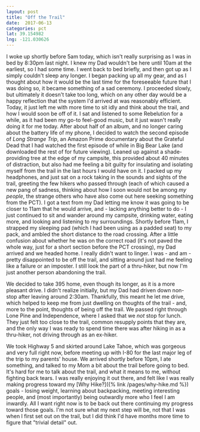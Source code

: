 ```yaml
---
layout: post
title: "Off the Trail"
date:  2017-06-13
categories: pct
lat: 39.154982
lng: -121.030626
---
```

I woke up shortly before 5am today, which isn't really surprising as I was in bed by 8:30pm last night.  I knew my Dad wouldn't be here until 10am at the earliest, so I had some time.  I went back to bed briefly, and then got up as I simply couldn't sleep any longer.  I began packing up all my gear, and as I thought about how it would be the last time for the foreseeable future that I was doing so, it became something of a sad ceremony.  I proceeded slowly, but ultimately it doesn't take too long, which on any other day would be a happy reflection that the system I'd arrived at was reasonably efficient.  Today, it just left me with more time to sit idly and think about the trail, and how I would soon be off of it.  I sat and listened to some Rebelution for a while, as it had been my go-to feel-good music, but it just wasn't really doing it for me today.  After about half of an album, and no longer caring about the battery life of my phone, I decided to watch the second episode of *Long Strange Trip*, an Amazon Prime documentary about the Grateful Dead that I had watched the first episode of while in Big Bear Lake (and downloaded the rest of for future viewing).  Leaned up against a shade-providing tree at the edge of my campsite, this provided about 40 minutes of distraction, but also had me feeling a bit guilty for insulating and isolating myself from the trail in the last hours I would have on it.  I packed up my headphones, and just sat on a rock taking in the sounds and sights of the trail, greeting the few hikers who passed through (each of which caused a new pang of sadness, thinking about how I soon would not be among *my people*, the strange others who have also come out here seeking something from the PCT).  I got a text from my Dad letting me know it was going to be closer to 11am that he would arrive, and - lacking anything better to do - I just continued to sit and wander around my campsite, drinking water, eating more, and looking and listening to my surroundings.  Shortly before 11am, I strapped my sleeping pad (which I had been using as a padded seat) to my pack, and ambled the short distance to the road crossing.  After a little confusion about whether he was on the correct road (it's not paved the whole way, just for a short section before the PCT crossing), my Dad arrived and we headed home.  I really didn't want to linger.  I was - and am - pretty disappointed to be off the trail, and sitting around just had me feeling like a failure or an imposter.  I still look the part of a thru-hiker, but now I'm just another person abandoning the trail.

We decided to take 395 home, even though its longer, as it is a more pleasant drive.  I didn't realize initially, but my Dad had driven down non-stop after leaving around 2:30am.  Thankfully, this meant he let me drive, which helped to keep me from just dwelling on thoughts of the trail - and, more to the point, thoughts of being off the trail.  We passed right through Lone Pine and Independence, where I asked that we *not* stop for lunch.  They just felt too close to the trail, common resupply points that they are, and the only way I was ready to spend time there was after hiking in as a thru-hiker, not driving through as an ex-hiker.

We took Highway 5 and skirted around Lake Tahoe, which was gorgeous and very full right now, before meeting up with I-80 for the last major leg of the trip to my parents' house.  We arrived shortly before 10pm, I ate something, and talked to my Mom a bit about the trail before going to bed.  It's hard for me to talk about the trail, and what it means to me, without fighting back tears.  I was really enjoying it out there, and felt like I was really making progress toward my [Why Hike?]({% link /pages/why-hike.md %}) goals - losing weight, learning about backpacking, meeting interesting people, and (most importantly) being outwardly more who I feel I am inwardly.  All I want right now is to be back out there continuing my progress toward those goals.  I'm not sure what my next step will be, not that I was when I first set out on the trail, but I did think I'd have months more time to figure that "trivial detail" out.